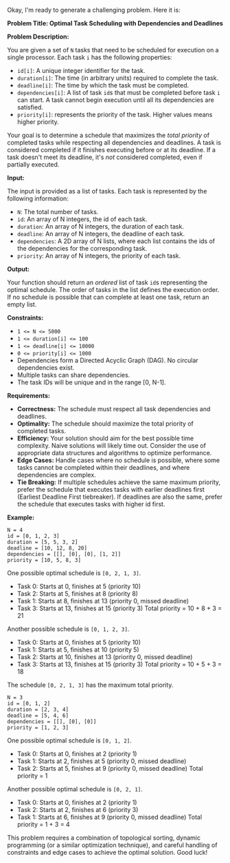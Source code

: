 Okay, I'm ready to generate a challenging problem. Here it is:

**Problem Title: Optimal Task Scheduling with Dependencies and Deadlines**

**Problem Description:**

You are given a set of `N` tasks that need to be scheduled for execution on a single processor. Each task `i` has the following properties:

*   `id[i]`: A unique integer identifier for the task.
*   `duration[i]`: The time (in arbitrary units) required to complete the task.
*   `deadline[i]`: The time by which the task must be completed.
*   `dependencies[i]`: A list of task `id`s that must be completed before task `i` can start. A task cannot begin execution until all its dependencies are satisfied.
*   `priority[i]`: represents the priority of the task. Higher values means higher priority.

Your goal is to determine a schedule that maximizes the *total priority* of completed tasks while respecting all dependencies and deadlines. A task is considered completed if it finishes executing before or at its deadline. If a task doesn't meet its deadline, it's *not* considered completed, even if partially executed.

**Input:**

The input is provided as a list of tasks. Each task is represented by the following information:
* `N`: The total number of tasks.
* `id`: An array of N integers, the id of each task.
* `duration`: An array of N integers, the duration of each task.
* `deadline`: An array of N integers, the deadline of each task.
* `dependencies`: A 2D array of N lists, where each list contains the ids of the dependencies for the corresponding task.
* `priority`: An array of N integers, the priority of each task.

**Output:**

Your function should return an *ordered* list of task `id`s representing the optimal schedule. The order of tasks in the list defines the execution order. If no schedule is possible that can complete at least one task, return an empty list.

**Constraints:**

*   `1 <= N <= 5000`
*   `1 <= duration[i] <= 100`
*   `1 <= deadline[i] <= 10000`
*   `0 <= priority[i] <= 1000`
*   Dependencies form a Directed Acyclic Graph (DAG). No circular dependencies exist.
*   Multiple tasks can share dependencies.
*   The task IDs will be unique and in the range [0, N-1].

**Requirements:**

*   **Correctness:** The schedule must respect all task dependencies and deadlines.
*   **Optimality:** The schedule should maximize the total priority of completed tasks.
*   **Efficiency:**  Your solution should aim for the best possible time complexity. Naive solutions will likely time out. Consider the use of appropriate data structures and algorithms to optimize performance.
*   **Edge Cases:** Handle cases where no schedule is possible, where some tasks cannot be completed within their deadlines, and where dependencies are complex.
*   **Tie Breaking:** If multiple schedules achieve the same maximum priority, prefer the schedule that executes tasks with earlier deadlines first (Earliest Deadline First tiebreaker). If deadlines are also the same, prefer the schedule that executes tasks with higher id first.

**Example:**

```
N = 4
id = [0, 1, 2, 3]
duration = [5, 5, 3, 2]
deadline = [10, 12, 8, 20]
dependencies = [[], [0], [0], [1, 2]]
priority = [10, 5, 8, 3]
```

One possible optimal schedule is `[0, 2, 1, 3]`.

*   Task 0: Starts at 0, finishes at 5 (priority 10)
*   Task 2: Starts at 5, finishes at 8 (priority 8)
*   Task 1: Starts at 8, finishes at 13 (priority 0, missed deadline)
*   Task 3: Starts at 13, finishes at 15 (priority 3)
Total priority = 10 + 8 + 3 = 21

Another possible schedule is `[0, 1, 2, 3]`.

*   Task 0: Starts at 0, finishes at 5 (priority 10)
*   Task 1: Starts at 5, finishes at 10 (priority 5)
*   Task 2: Starts at 10, finishes at 13 (priority 0, missed deadline)
*   Task 3: Starts at 13, finishes at 15 (priority 3)
Total priority = 10 + 5 + 3 = 18

The schedule `[0, 2, 1, 3]` has the maximum total priority.

```
N = 3
id = [0, 1, 2]
duration = [2, 3, 4]
deadline = [5, 4, 6]
dependencies = [[], [0], [0]]
priority = [1, 2, 3]
```

One possible optimal schedule is `[0, 1, 2]`.

*   Task 0: Starts at 0, finishes at 2 (priority 1)
*   Task 1: Starts at 2, finishes at 5 (priority 0, missed deadline)
*   Task 2: Starts at 5, finishes at 9 (priority 0, missed deadline)
Total priority = 1

Another possible optimal schedule is `[0, 2, 1]`.

*   Task 0: Starts at 0, finishes at 2 (priority 1)
*   Task 2: Starts at 2, finishes at 6 (priority 3)
*   Task 1: Starts at 6, finishes at 9 (priority 0, missed deadline)
Total priority = 1 + 3 = 4

This problem requires a combination of topological sorting, dynamic programming (or a similar optimization technique), and careful handling of constraints and edge cases to achieve the optimal solution. Good luck!
